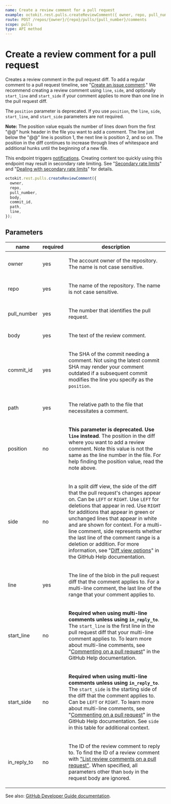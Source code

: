 ```yaml
---
name: Create a review comment for a pull request
example: octokit.rest.pulls.createReviewComment({ owner, repo, pull_number, body, commit_id, path, line })
route: POST /repos/{owner}/{repo}/pulls/{pull_number}/comments
scope: pulls
type: API method
---
```


# Create a review comment for a pull request

Creates a review comment in the pull request diff. To add a regular comment to a pull request timeline, see "[Create an issue comment](https://docs.github.com/rest/reference/issues#create-an-issue-comment)." We recommend creating a review comment using `line`, `side`, and optionally `start_line` and `start_side` if your comment applies to more than one line in the pull request diff.

The `position` parameter is deprecated. If you use `position`, the `line`, `side`, `start_line`, and `start_side` parameters are not required.

**Note:** The position value equals the number of lines down from the first "@@" hunk header in the file you want to add a comment. The line just below the "@@" line is position 1, the next line is position 2, and so on. The position in the diff continues to increase through lines of whitespace and additional hunks until the beginning of a new file.

This endpoint triggers [notifications](https://docs.github.com/en/github/managing-subscriptions-and-notifications-on-github/about-notifications). Creating content too quickly using this endpoint may result in secondary rate limiting. See "[Secondary rate limits](https://docs.github.com/rest/overview/resources-in-the-rest-api#secondary-rate-limits)" and "[Dealing with secondary rate limits](https://docs.github.com/rest/guides/best-practices-for-integrators#dealing-with-secondary-rate-limits)" for details.

```js
octokit.rest.pulls.createReviewComment({
  owner,
  repo,
  pull_number,
  body,
  commit_id,
  path,
  line,
});
```

## Parameters

<table>
  <thead>
    <tr>
      <th>name</th>
      <th>required</th>
      <th>description</th>
    </tr>
  </thead>
  <tbody>
    <tr><td>owner</td><td>yes</td><td>

The account owner of the repository. The name is not case sensitive.

</td></tr>
<tr><td>repo</td><td>yes</td><td>

The name of the repository. The name is not case sensitive.

</td></tr>
<tr><td>pull_number</td><td>yes</td><td>

The number that identifies the pull request.

</td></tr>
<tr><td>body</td><td>yes</td><td>

The text of the review comment.

</td></tr>
<tr><td>commit_id</td><td>yes</td><td>

The SHA of the commit needing a comment. Not using the latest commit SHA may render your comment outdated if a subsequent commit modifies the line you specify as the `position`.

</td></tr>
<tr><td>path</td><td>yes</td><td>

The relative path to the file that necessitates a comment.

</td></tr>
<tr><td>position</td><td>no</td><td>

**This parameter is deprecated. Use `line` instead**. The position in the diff where you want to add a review comment. Note this value is not the same as the line number in the file. For help finding the position value, read the note above.

</td></tr>
<tr><td>side</td><td>no</td><td>

In a split diff view, the side of the diff that the pull request's changes appear on. Can be `LEFT` or `RIGHT`. Use `LEFT` for deletions that appear in red. Use `RIGHT` for additions that appear in green or unchanged lines that appear in white and are shown for context. For a multi-line comment, side represents whether the last line of the comment range is a deletion or addition. For more information, see "[Diff view options](https://docs.github.com/en/articles/about-comparing-branches-in-pull-requests#diff-view-options)" in the GitHub Help documentation.

</td></tr>
<tr><td>line</td><td>yes</td><td>

The line of the blob in the pull request diff that the comment applies to. For a multi-line comment, the last line of the range that your comment applies to.

</td></tr>
<tr><td>start_line</td><td>no</td><td>

**Required when using multi-line comments unless using `in_reply_to`**. The `start_line` is the first line in the pull request diff that your multi-line comment applies to. To learn more about multi-line comments, see "[Commenting on a pull request](https://docs.github.com/en/articles/commenting-on-a-pull-request#adding-line-comments-to-a-pull-request)" in the GitHub Help documentation.

</td></tr>
<tr><td>start_side</td><td>no</td><td>

**Required when using multi-line comments unless using `in_reply_to`**. The `start_side` is the starting side of the diff that the comment applies to. Can be `LEFT` or `RIGHT`. To learn more about multi-line comments, see "[Commenting on a pull request](https://docs.github.com/en/articles/commenting-on-a-pull-request#adding-line-comments-to-a-pull-request)" in the GitHub Help documentation. See `side` in this table for additional context.

</td></tr>
<tr><td>in_reply_to</td><td>no</td><td>

The ID of the review comment to reply to. To find the ID of a review comment with ["List review comments on a pull request"](#list-review-comments-on-a-pull-request). When specified, all parameters other than `body` in the request body are ignored.

</td></tr>
  </tbody>
</table>

See also: [GitHub Developer Guide documentation](https://docs.github.com/rest/reference/pulls#create-a-review-comment-for-a-pull-request).
